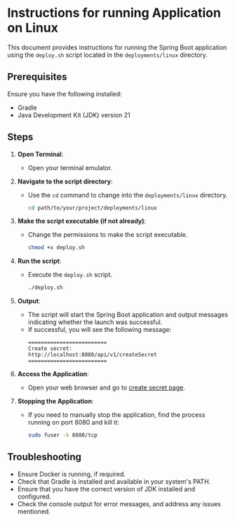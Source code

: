 # Instructions for running Application on Linux

This document provides instructions for running the Spring Boot application using the `deploy.sh` script located in the `deployments/linux` directory.

## Prerequisites

Ensure you have the following installed:
- Gradle
- Java Development Kit (JDK) version 21

## Steps

1. **Open Terminal**:
    - Open your terminal emulator.

2. **Navigate to the script directory**:
    - Use the `cd` command to change into the `deployments/linux` directory.
      ```sh
      cd path/to/your/project/deployments/linux
      ```

3. **Make the script executable (if not already)**:
    - Change the permissions to make the script executable.
      ```sh
      chmod +x deploy.sh
      ```

4. **Run the script**:
    - Execute the `deploy.sh` script.
      ```sh
      ./deploy.sh
      ```

5. **Output**:
    - The script will start the Spring Boot application and output messages indicating whether the launch was successful.
    - If successful, you will see the following message:
      ```
      =========================
      Create secret:
      http://localhost:8080/api/v1/createSecret
      =========================
      ```

6. **Access the Application**:
    - Open your web browser and go to [create secret page](http://localhost:8080/api/v1/createSecret).

7. **Stopping the Application**:
    - If you need to manually stop the application, find the process running on port 8080 and kill it:
      ```sh
      sudo fuser -k 8080/tcp
      ```

## Troubleshooting

- Ensure Docker is running, if required.
- Check that Gradle is installed and available in your system's PATH.
- Ensure that you have the correct version of JDK installed and configured.
- Check the console output for error messages, and address any issues mentioned.